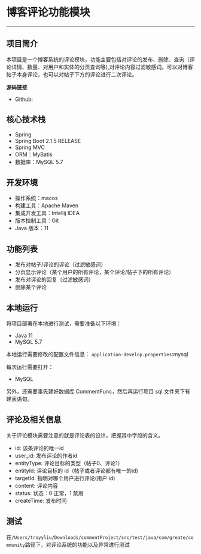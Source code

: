 # 博客评论功能模块

---

## 项目简介
本项目是一个博客系统的评论模块，功能主要包括对评论的发布、删除、查询（评论详情、数量、对用户和实体的分页查询等),对评论内容过滤敏感词。可以对博客帖子本身评论，也可以对帖子下方的评论进行二次评论。

**源码链接**

- Github:

## 核心技术栈
- Spring
- Spring Boot 2.1.5 RELEASE
- Spring MVC
- ORM：MyBatis
- 数据库：MySQL 5.7

## 开发环境
- 操作系统：macos
- 构建工具：Apache Maven
- 集成开发工具：Intellij IDEA
- 版本控制工具：Git
- Java 版本：11


## 功能列表
  - 发布对帖子/评论的评论（过滤敏感词）
  - 分页显示评论（某个用户的所有评论，某个评论/帖子下的所有评论）
  - 发布对评论的回复（过滤敏感词）
  - 删除某个评论


## 本地运行
将项目部署在本地进行测试，需要准备以下环境：
- Java 11
- MySQL 5.7


本地运行需要修改的配置文件信息：
`application-develop.properties`:mysql

每次运行需要打开：
- MySQL

另外，还需要事先建好数据库 CommentFunc，然后再运行项目 sql 文件夹下有建表语句。


## 评论及相关信息
关于评论模块需要注意的就是评论表的设计，把握其中字段的含义。
- id: 该条评论的唯一id
- user_id: 发布评论的作者id
- entityType: 评论目标的类型（帖子0、评论1）
- entityId: 评论目标的 id（帖子或者评论都有唯一的id)
- targetId: 指明对哪个用户进行评论(用户 id)
- content: 评论内容
- status: 状态：0 正常，1 禁用
- createTime: 发布时间

## 测试
在`/Users/troyyliu/Downloads/commentProject/src/test/java/com/greate/community`路径下，对评论系统的功能以及异常进行测试






